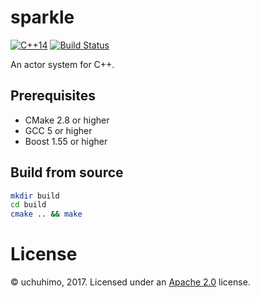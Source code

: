 # sparkle

[![C++14](https://img.shields.io/badge/C++-14-4c7e9f.svg)](http://en.cppreference.com/w/cpp)
[![Build Status](https://travis-ci.org/uchuhimo/sparkle.svg?branch=master)](https://travis-ci.org/uchuhimo/sparkle)

An actor system for C++.

## Prerequisites

- CMake 2.8 or higher
- GCC 5 or higher
- Boost 1.55 or higher

## Build from source

```bash
mkdir build
cd build
cmake .. && make
```

# License

© uchuhimo, 2017. Licensed under an [Apache 2.0](./LICENSE) license.
